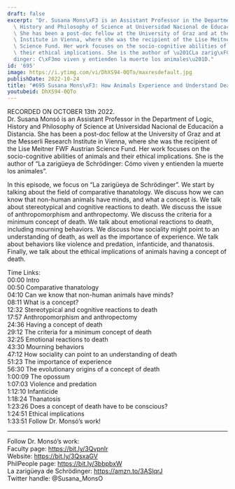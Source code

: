 ```yaml
---
draft: false
excerpt: "Dr. Susana Mons\xF3 is an Assistant Professor in the Department of Logic,\
  \ History and Philosophy of Science at Universidad Nacional de Educaci\xF3n a Distancia.\
  \ She has been a post-doc fellow at the University of Graz and at the Messerli Research\
  \ Institute in Vienna, where she was the recipient of the Lise Meitner FWF Austrian\
  \ Science Fund. Her work focuses on the socio-cognitive abilities of animals and\
  \ their ethical implications. She is the author of \u201CLa zarig\xFCeya de Schr\xF6\
  dinger: C\xF3mo viven y entienden la muerte los animales\u201D."
id: '695'
image: https://i.ytimg.com/vi/DhXS94-0QTo/maxresdefault.jpg
publishDate: 2022-10-24
title: "#695 Susana Mons\xF3: How Animals Experience and Understand Death"
youtubeid: DhXS94-0QTo
---
```

RECORDED ON OCTOBER 13th 2022.  
Dr. Susana Monsó is an Assistant Professor in the Department of Logic, History and Philosophy of Science at Universidad Nacional de Educación a Distancia. She has been a post-doc fellow at the University of Graz and at the Messerli Research Institute in Vienna, where she was the recipient of the Lise Meitner FWF Austrian Science Fund. Her work focuses on the socio-cognitive abilities of animals and their ethical implications. She is the author of “La zarigüeya de Schrödinger: Cómo viven y entienden la muerte los animales”.

In this episode, we focus on “La zarigüeya de Schrödinger”. We start by talking about the field of comparative thanatology. We discuss how we can know that non-human animals have minds, and what a concept is. We talk about stereotypical and cognitive reactions to death. We discuss the issue of anthropomorphism and anthropectomy. We discuss the criteria for a minimum concept of death. We talk about emotional reactions to death, including mourning behaviors. We discuss how sociality might point to an understanding of death, as well as the importance of experience. We talk about behaviors like violence and predation, infanticide, and thanatosis. Finally, we talk about the ethical implications of animals having a concept of death.

Time Links:  
00:00 Intro  
00:50  Comparative thanatology  
04:10  Can we know that non-human animals have minds?  
08:11  What is a concept?  
12:32  Stereotypical and cognitive reactions to death  
17:57  Anthropomorphism and anthropectomy  
24:36  Having a concept of death  
29:12  The criteria for a minimum concept of death  
32:25  Emotional reactions to death  
43:30  Mourning behaviors  
47:12  How sociality can point to an understanding of death  
51:23  The importance of experience  
56:30  The evolutionary origins of a concept of death  
1:00:09  The opossum  
1:07:03  Violence and predation  
1:12:10  Infanticide  
1:18:24  Thanatosis  
1:23:26  Does a concept of death have to be conscious?  
1:24:51  Ethical implications  
1:33:51  Follow Dr. Monsó’s work!

---

Follow Dr. Monsó’s work:  
Faculty page: https://bit.ly/3QvpnIr  
Website: https://bit.ly/3QsxaGV  
PhilPeople page: https://bit.ly/3bbpbxW  
La zarigüeya de Schrödinger: https://amzn.to/3ASlqrJ  
Twitter handle: @Susana_MonsO
